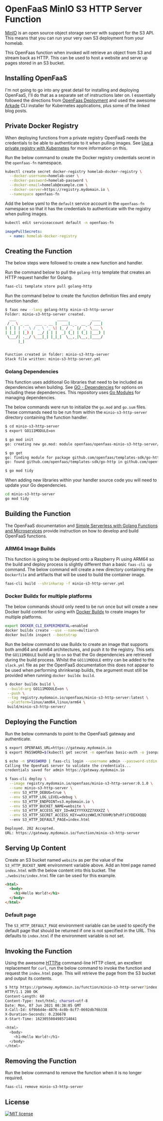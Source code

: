 # OpenFaaS MinIO S3 HTTP Server Function

[MinIO] is an open source object storage server with support for the S3 API.
This means that you can run your very own S3 deployment from your homelab.

This OpenFaas function when invoked will retrieve an object from S3 and stream
back as HTTP. This can be used to host a website and serve up pages stored in an
S3 bucket.

## Installing OpenFaaS

I'm not going to go into any great detail for installing and deploying OpenFaaS,
I'll do that as a separate set of instructions later on. I essentially followed
the directions from [OpenFaas Deployment] and used the awesome [Arkade] CLI
installer for Kubernetes applications, plus some of the linked blog posts.

## Private Docker Registry

When deploying functions from a private registry OpenFaaS needs the credentials
to be able to authenticate to it when pulling images. See [Use a private
registry with Kubernetes] for more information on this.

Run the below command to create the Docker registry credentials secret in the
`openfaas-fn` namespace.

```sh
kubectl create secret docker-registry homelab-docker-registry \
  --docker-username=homelab-user \
  --docker-password=homelab-password \
  --docker-email=homelab@example.com \
  --docker-server=https://registry.mydomain.io \
  --namespace openfaas-fn
```

Add the below yaml to the `default` service account in the `openfaas-fn`
namespace so that it has the credentials to authenticate with the registry when
pulling images.

```sh
kubectl edit serviceaccount default -n openfaas-fn
```

```yaml
imagePullSecrets:
  - name: homelab-docker-registry
```

## Creating the Function

The below steps were followed to create a new function and handler.

Run the command below to pull the `golang-http` template that creates an HTTP
request handler for Golang.

```sh
faas-cli template store pull golang-http
```

Run the command below to create the function definition files and empty function
handler.

```sh
$ faas new --lang golang-http minio-s3-http-server
Folder: minio-s3-http-server created.
  ___                   _____           ____
 / _ \ _ __   ___ _ __ |  ___|_ _  __ _/ ___|
| | | | '_ \ / _ \ '_ \| |_ / _` |/ _` \___ \
| |_| | |_) |  __/ | | |  _| (_| | (_| |___) |
 \___/| .__/ \___|_| |_|_|  \__,_|\__,_|____/
      |_|


Function created in folder: minio-s3-http-server
Stack file written: minio-s3-http-server.yml
```

### Golang Dependencies

This function uses additional Go libraries that need to be included as
dependencies when building. See [GO - Dependencies] for options on including
these dependencies. This repository uses [Go Modules] for managing dependencies.

The below commands were run to initialize the `go.mod` and `go.sum` files. These
commands need to be run from within the `minio-s3-http-server` directory
containing the function handler.

```sh
$ cd minio-s3-http-server
$ export GO111MODULE=on

$ go mod init
go: creating new go.mod: module openfaas/openfaas-minio-s3-http-server/minio-s3-http-server

$ go get
go: finding module for package github.com/openfaas/templates-sdk/go-http
go: found github.com/openfaas/templates-sdk/go-http in github.com/openfaas/templates-sdk v0.0.0-20200723110415-a699ec277c12

$ go mod tidy
```

When adding new libraries within your handler source code you will need to
update your Go dependencies.

```sh
cd minio-s3-http-server
go mod tidy
```

## Building the Function

The OpenFaaS documentation and [Simple Serverless with Golang Functions and
Microservices] provide instruction on how to develop and build OpenFaaS
functions.

### ARM64 Image Builds

This function is going to be deployed onto a Raspberry Pi using ARM64 so the
build and deploy process is slightly different than a basic `faas-cli up`
command. The below command will create a new directory containing the
`Dockerfile` and artifacts that will be used to build the container image.

```sh
faas-cli build --shrinkwrap -f minio-s3-http-server.yml
```

### Docker Buildx for multiple platforms

The below commands should only need to be run once but will create a new Docker
build context for using with [Docker Buildx] to create images for multiple
platforms.

```sh
export DOCKER_CLI_EXPERIMENTAL=enabled
docker buildx create --use --name=multiarch
docker buildx inspect --bootstrap
```

Run the below command to use Buildx to create an image that supports both amd64
and arm64 architectures, and push it to the registry. This sets the
`GO111MODULE` build arg to `on` so that the Go dependencies are retrieved during
the build process. Whilst the `GO111MODULE` entry can be added to the
`slack.yml` file as per the OpenFaaS documentation this does not appear to be
used when performing shrinkwrap builds, the argument must still be provided when
running `docker buildx build`.

```sh
$ docker buildx build \
 --build-arg GO111MODULE=on \
 --push \
 --tag registry.mydomain.io/openfaas/minio-s3-http-server:latest \
 --platform=linux/amd64,linux/arm64 \
 build/minio-s3-http-server/
```

## Deploying the Function

Run the below commands to point to the OpenFaaS gateway and authenticate.

```sh
$ export OPENFAAS_URL=https://gateway.mydomain.io
$ export PASSWORD=$(kubectl get secret -n openfaas basic-auth -o jsonpath="{.data.basic-auth-password}" | base64 --decode; echo)

$ echo -n $PASSWORD | faas-cli login --username admin --password-stdin
Calling the OpenFaaS server to validate the credentials...
credentials saved for admin https://gateway.mydomain.io
```

```sh
$ faas-cli deploy \
  --image registry.mydomain.io/openfaas/minio-s3-http-server:0.1.0 \
  --name minio-s3-http-server \
  --env S3_HTTP_DEBUG=true \
  --env S3_HTTP_LOG_LEVEL=debug \
  --env S3_HTTP_ENDPOINT=s3.mydomain.io \
  --env S3_HTTP_BUCKET_NAME=website \
  --env S3_HTTP_ACCESS_KEY_ID=AKIYYYXXZZ7XXXZZ \
  --env S3_HTTP_SECRET_ACCESS_KEY=wXXzzWWI/K7XXHM/bPxRfiCYDEXXQQQ
  --env S3_HTTP_DEFAULT_PAGE=index.html

Deployed. 202 Accepted.
URL: https://gateway.mydomain.io/function/minio-s3-http-server
```

## Serving Up Content

Create an S3 bucket named `website` as per the value of the
`S3_HTTP_BUCKET_NAME` environment variable above. Add an html page named
`index.html` with the below content into this bucket. The `./website/index.html`
file can be used for this example.

```html
<html>
  <body>
    <h1>Hello World!</h1>
  </body>
</html>
```

### Default page

The `S3_HTTP_DEFAULT_PAGE` environment variable can be used to specify the
default page that should be returned if one is not specified in the URL. This
defaults to `index.html` if the environment variable is not set.

## Invoking the Function

Using the awesome [HTTPie] command-line HTTP client, an excellent replacement
for `curl`, run the below command to invoke the function and request the
`index.html` page. This will retrieve the page from the S3 bucket and output its
contents.

```sh
$ http https://gateway.mydomain.io/function/minio-s3-http-server?index.html
HTTP/1.1 200 OK
Content-Length: 60
Content-Type: text/html; charset=utf-8
Date: Mon, 07 Jun 2021 08:38:05 GMT
X-Call-Id: 6f9b6d4e-4876-4c0b-8cf7-0692db76b338
X-Duration-Seconds: 0.236678
X-Start-Time: 1623055084985714841

<html>
  <body>
    <h1>Hello World!</h1>
  </body>
</html>
```

## Removing the Function

Run the below command to remove the function when it is no longer required.

```sh
faas-cli remove minio-s3-http-server
```

## License

[![MIT license]](https://lbesson.mit-license.org/)

[arkade]: https://github.com/alexellis/arkade
[docker buildx]:
  https://docs.docker.com/engine/reference/commandline/buildx_build/
[go - dependencies]: https://docs.openfaas.com/cli/templates/#go-go-dependencies
[go modules]: https://golang.org/ref/mod
[httpie]: https://httpie.io/
[minio]: https://min.io/
[mit license]: https://img.shields.io/badge/License-MIT-blue.svg
[openfaas]: https://www.openfaas.com/
[openfaas deployment]: https://docs.openfaas.com/deployment/
[openfaas using secrets]: https://docs.openfaas.com/reference/secrets/
[simple serverless with golang functions and microservices]:
  https://www.openfaas.com/blog/golang-serverless/
[use a private registry with kubernetes]:
  https://docs.openfaas.com/deployment/kubernetes/#use-a-private-registry-with-kubernetes
